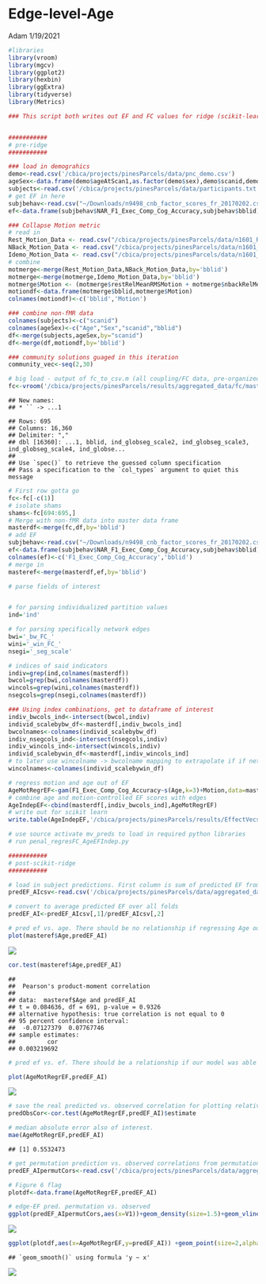 Edge-level-Age
================
Adam
1/19/2021

``` r
#libraries
library(vroom)
library(mgcv)
library(ggplot2)
library(hexbin)
library(ggExtra)
library(tidyverse)
library(Metrics)
```

``` r
### This script both writes out EF and FC values for ridge (scikit-learn), and reads the resulting predictions back in for visualization


###########
# pre-ridge
###########
```

``` r
### load in demograhics
demo<-read.csv('/cbica/projects/pinesParcels/data/pnc_demo.csv')
ageSex<-data.frame(demo$ageAtScan1,as.factor(demo$sex),demo$scanid,demo$bblid)
subjects<-read.csv('/cbica/projects/pinesParcels/data/participants.txt',header = F)
# get EF in here
subjbehav<-read.csv("~/Downloads/n9498_cnb_factor_scores_fr_20170202.csv")
ef<-data.frame(subjbehav$NAR_F1_Exec_Comp_Cog_Accuracy,subjbehav$bblid)

### Collapse Motion metric 
# read in
Rest_Motion_Data <- read.csv("/cbica/projects/pinesParcels/data/n1601_RestQAData_20170714.csv")
NBack_Motion_Data <- read.csv("/cbica/projects/pinesParcels/data/n1601_NBACKQAData_20181001.csv")
Idemo_Motion_Data <- read.csv("/cbica/projects/pinesParcels/data/n1601_idemo_FinalQA_092817.csv")
# combine
motmerge<-merge(Rest_Motion_Data,NBack_Motion_Data,by='bblid')
motmerge<-merge(motmerge,Idemo_Motion_Data,by='bblid')
motmerge$Motion <- (motmerge$restRelMeanRMSMotion + motmerge$nbackRelMeanRMSMotion + motmerge$idemoRelMeanRMSMotion)/3;
motiondf<-data.frame(motmerge$bblid,motmerge$Motion)
colnames(motiondf)<-c('bblid','Motion')

### combine non-fMR data
colnames(subjects)<-c("scanid")
colnames(ageSex)<-c("Age","Sex","scanid","bblid")
df<-merge(subjects,ageSex,by="scanid")
df<-merge(df,motiondf,by='bblid')

### community solutions guaged in this iteration
community_vec<-seq(2,30)

# big load - output of fc_to_csv.m (all coupling/FC data, pre-organized)
fc<-vroom('/cbica/projects/pinesParcels/results/aggregated_data/fc/master_fcfeats_rounded.csv')
```

    ## New names:
    ## * `` -> ...1

    ## Rows: 695
    ## Columns: 16,360
    ## Delimiter: ","
    ## dbl [16360]: ...1, bblid, ind_globseg_scale2, ind_globseg_scale3, ind_globseg_scale4, ind_globse...
    ## 
    ## Use `spec()` to retrieve the guessed column specification
    ## Pass a specification to the `col_types` argument to quiet this message

``` r
# First row gotta go
fc<-fc[-c(1)]
# isolate shams
shams<-fc[694:695,]
# Merge with non-fMR data into master data frame
masterdf<-merge(fc,df,by='bblid')
# add EF
subjbehav<-read.csv("~/Downloads/n9498_cnb_factor_scores_fr_20170202.csv")
ef<-data.frame(subjbehav$NAR_F1_Exec_Comp_Cog_Accuracy,subjbehav$bblid)
colnames(ef)<-c('F1_Exec_Comp_Cog_Accuracy','bblid')
# merge in
masteref<-merge(masterdf,ef,by='bblid')
```

``` r
# parse fields of interest 


# for parsing individualized partition values
ind='ind'

# for parsing specifically network edges
bwi='_bw_FC_'
wini='_win_FC_'
nsegi='_seg_scale'

# indices of said indicators
indiv=grep(ind,colnames(masterdf))
bwcol=grep(bwi,colnames(masterdf))
wincols=grep(wini,colnames(masterdf))
nsegcols=grep(nsegi,colnames(masterdf))

### Using index combinations, get to dataframe of interest
indiv_bwcols_ind<-intersect(bwcol,indiv)
individ_scalebybw_df<-masterdf[,indiv_bwcols_ind]
bwcolnames<-colnames(individ_scalebybw_df)
indiv_nsegcols_ind<-intersect(nsegcols,indiv)
indiv_wincols_ind<-intersect(wincols,indiv)
individ_scalebywin_df<-masterdf[,indiv_wincols_ind]
# to later use wincolname -> bwcolname mapping to extrapolate if if network is unimodal or transmodal along bwcol indices
wincolnames<-colnames(individ_scalebywin_df)
```

``` r
# regress motion and age out of EF
AgeMotRegrEF<-gam(F1_Exec_Comp_Cog_Accuracy~s(Age,k=3)+Motion,data=masteref)$residuals
# combine age and motion-controlled EF scores with edges
AgeIndepEF<-cbind(masterdf[,indiv_bwcols_ind],AgeMotRegrEF)
# write out for scikit learn
write.table(AgeIndepEF,'/cbica/projects/pinesParcels/results/EffectVecs/AgeIndepEF',sep=',', col.names = F,quote = F,row.names=F)

# use source activate mv_preds to load in required python libraries
# run penal_regresFC_AgeEFIndep.py
```

``` r
###########
# post-scikit-ridge
###########
```

``` r
# load in subject predictions. First column is sum of predicted EF from every instance in which this subject was randomly allocated to the testing 1/3rd. Second column is the number of times the subject was allocated to the testing 1.3rd.
predEF_AIcsv<-read.csv('/cbica/projects/pinesParcels/data/aggregated_data/SubjPreds_AI.csv',header=F)

# convert to average predicted EF over all folds
predEF_AI<-predEF_AIcsv[,1]/predEF_AIcsv[,2]

# pred ef vs. age. There should be no relationship if regressing Age out of EF scores worked.
plot(masteref$Age,predEF_AI)
```

![](Edge-level-EF_files/figure-markdown_github/unnamed-chunk-7-1.png)

``` r
cor.test(masteref$Age,predEF_AI)
```

    ## 
    ##  Pearson's product-moment correlation
    ## 
    ## data:  masteref$Age and predEF_AI
    ## t = 0.084636, df = 691, p-value = 0.9326
    ## alternative hypothesis: true correlation is not equal to 0
    ## 95 percent confidence interval:
    ##  -0.07127379  0.07767746
    ## sample estimates:
    ##         cor 
    ## 0.003219692

``` r
# pred ef vs. ef. There should be a relationship if our model was able to predict EF in unseen subjects.

plot(AgeMotRegrEF,predEF_AI)
```

![](Edge-level-EF_files/figure-markdown_github/unnamed-chunk-7-2.png)

``` r
# save the real predicted vs. observed correlation for plotting relative to null distribution
predObsCor<-cor.test(AgeMotRegrEF,predEF_AI)$estimate

# median absolute error also of interest.
mae(AgeMotRegrEF,predEF_AI)
```

    ## [1] 0.5532473

``` r
# get permutation prediction vs. observed correlations from permutation writeout
predEF_AIpermutCors<-read.csv('/cbica/projects/pinesParcels/data/aggregated_data/PermutPreds_AI.csv',header=F)

# Figure 6 flag
plotdf<-data.frame(AgeMotRegrEF,predEF_AI)
```

``` r
# edge-EF pred. permutation vs. observed
ggplot(predEF_AIpermutCors,aes(x=V1))+geom_density(size=1.5)+geom_vline(xintercept = predObsCor,size=2,color='#BC3754')+theme_classic(base_size=18)+ylab('')+xlab('')+guides(y="none")+scale_x_continuous(breaks=c(-.3,0,.3,.6),limits=c(-.35,.6))
```

![](Edge-level-EF_files/figure-markdown_github/unnamed-chunk-8-1.png)

``` r
ggplot(plotdf,aes(x=AgeMotRegrEF,y=predEF_AI)) +geom_point(size=2,alpha=.6)+geom_smooth(method='lm',color='black',size=2)+theme_classic(base_size=25) + xlab("Observed") + ylab("Predicted")+ggtitle('Executive Function')
```

    ## `geom_smooth()` using formula 'y ~ x'

![](Edge-level-EF_files/figure-markdown_github/unnamed-chunk-9-1.png)
